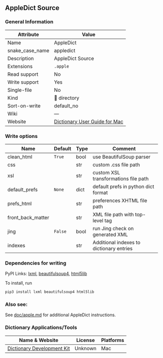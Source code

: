 ## AppleDict Source

### General Information

| Attribute       | Value                                                                                         |
| --------------- | --------------------------------------------------------------------------------------------- |
| Name            | AppleDict                                                                                     |
| snake_case_name | appledict                                                                                     |
| Description     | AppleDict Source                                                                              |
| Extensions      | `.apple`                                                                                      |
| Read support    | No                                                                                            |
| Write support   | Yes                                                                                           |
| Single-file     | No                                                                                            |
| Kind            | 📁 directory                                                                                   |
| Sort-on-write   | default_no                                                                                    |
| Wiki            | ―                                                                                             |
| Website         | [Dictionary User Guide for Mac](https://support.apple.com/en-gu/guide/dictionary/welcome/mac) |

### Write options

| Name              | Default | Type | Comment                                  |
| ----------------- | ------- | ---- | ---------------------------------------- |
| clean_html        | `True`  | bool | use BeautifulSoup parser                 |
| css               |         | str  | custom .css file path                    |
| xsl               |         | str  | custom XSL transformations file path     |
| default_prefs     | `None`  | dict | default prefs in python dict format      |
| prefs_html        |         | str  | preferences XHTML file path              |
| front_back_matter |         | str  | XML file path with top-level tag         |
| jing              | `False` | bool | run Jing check on generated XML          |
| indexes           |         | str  | Additional indexes to dictionary entries |


### Dependencies for writing

PyPI Links: [lxml](https://pypi.org/project/lxml), [beautifulsoup4](https://pypi.org/project/beautifulsoup4), [html5lib](https://pypi.org/project/html5lib)

To install, run
```sh
pip3 install lxml beautifulsoup4 html5lib
```

### Also see:

See [doc/apple.md](../apple.md) for additional AppleDict instructions.

### Dictionary Applications/Tools

| Name & Website                                                                              | License | Platforms |
| ------------------------------------------------------------------------------------------- | ------- | --------- |
| [Dictionary Development Kit](https://github.com/SebastianSzturo/Dictionary-Development-Kit) | Unknown | Mac       |
